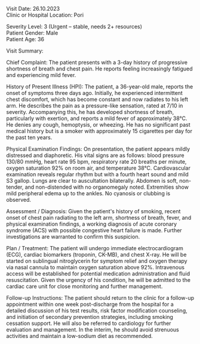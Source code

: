 Visit Date: 26.10.2023  
Clinic or Hospital Location: Pori  

Severity Level: 3 (Urgent – stable, needs 2+ resources)  
Patient Gender: Male  
Patient Age: 36

Visit Summary:

Chief Complaint: The patient presents with a 3-day history of progressive shortness of breath and chest pain. He reports feeling increasingly fatigued and experiencing mild fever.

History of Present Illness (HPI): The patient, a 36-year-old male, reports the onset of symptoms three days ago. Initially, he experienced intermittent chest discomfort, which has become constant and now radiates to his left arm. He describes the pain as a pressure-like sensation, rated at 7/10 in severity. Accompanying this, he has developed shortness of breath, particularly with exertion, and reports a mild fever of approximately 38°C. He denies any cough, hemoptysis, or wheezing. He has no significant past medical history but is a smoker with approximately 15 cigarettes per day for the past ten years.

Physical Examination Findings: On presentation, the patient appears mildly distressed and diaphoretic. His vital signs are as follows: blood pressure 130/80 mmHg, heart rate 95 bpm, respiratory rate 20 breaths per minute, oxygen saturation 92% on room air, and temperature 38°C. Cardiovascular examination reveals regular rhythm but with a fourth heart sound and mild S3 gallop. Lungs are clear to auscultation bilaterally. Abdomen is soft, non-tender, and non-distended with no organomegaly noted. Extremities show mild peripheral edema up to the ankles. No cyanosis or clubbing is observed.

Assessment / Diagnosis: Given the patient's history of smoking, recent onset of chest pain radiating to the left arm, shortness of breath, fever, and physical examination findings, a working diagnosis of acute coronary syndrome (ACS) with possible congestive heart failure is made. Further investigations are warranted to confirm this suspicion.

Plan / Treatment: The patient will undergo immediate electrocardiogram (ECG), cardiac biomarkers (troponin, CK-MB), and chest X-ray. He will be started on sublingual nitroglycerin for symptom relief and oxygen therapy via nasal cannula to maintain oxygen saturation above 92%. Intravenous access will be established for potential medication administration and fluid resuscitation. Given the urgency of his condition, he will be admitted to the cardiac care unit for close monitoring and further management.

Follow-up Instructions: The patient should return to the clinic for a follow-up appointment within one week post-discharge from the hospital for a detailed discussion of his test results, risk factor modification counseling, and initiation of secondary prevention strategies, including smoking cessation support. He will also be referred to cardiology for further evaluation and management. In the interim, he should avoid strenuous activities and maintain a low-sodium diet as recommended.